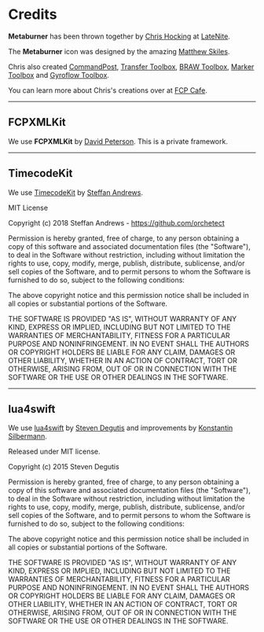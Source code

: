 # Credits

**Metaburner** has been thrown together by [Chris Hocking](https://github.com/latenitefilms) at [LateNite](https://latenitefilms.com).

The **Metaburner** icon was designed by the amazing [Matthew Skiles](http://matthewskiles.com).

Chris also created [CommandPost](https://commandpost.io), [Transfer Toolbox](https://transfertoolbox.io), [BRAW Toolbox](https://brawtoolbox.io), [Marker Toolbox](https://markertoolbox.io) and [Gyroflow Toolbox](https://gyroflowtoolbox.io).

You can learn more about Chris's creations over at [FCP Cafe](https://fcp.cafe/latenite/).

---

## FCPXMLKit

We use **FCPXMLKit** by [David Peterson](https://github.com/randomeizer/). This is a private framework.

---

## TimecodeKit

We use [TimecodeKit](https://github.com/orchetect/TimecodeKit) by [Steffan Andrews](https://github.com/orchetect).

MIT License

Copyright (c) 2018 Steffan Andrews - https://github.com/orchetect

Permission is hereby granted, free of charge, to any person obtaining a copy
of this software and associated documentation files (the "Software"), to deal
in the Software without restriction, including without limitation the rights
to use, copy, modify, merge, publish, distribute, sublicense, and/or sell
copies of the Software, and to permit persons to whom the Software is
furnished to do so, subject to the following conditions:

The above copyright notice and this permission notice shall be included in all
copies or substantial portions of the Software.

THE SOFTWARE IS PROVIDED "AS IS", WITHOUT WARRANTY OF ANY KIND, EXPRESS OR
IMPLIED, INCLUDING BUT NOT LIMITED TO THE WARRANTIES OF MERCHANTABILITY,
FITNESS FOR A PARTICULAR PURPOSE AND NONINFRINGEMENT. IN NO EVENT SHALL THE
AUTHORS OR COPYRIGHT HOLDERS BE LIABLE FOR ANY CLAIM, DAMAGES OR OTHER
LIABILITY, WHETHER IN AN ACTION OF CONTRACT, TORT OR OTHERWISE, ARISING FROM,
OUT OF OR IN CONNECTION WITH THE SOFTWARE OR THE USE OR OTHER DEALINGS IN THE
SOFTWARE.

---

## lua4swift

We use [lua4swift](https://github.com/kos-pomfort/lua4swift) by [Steven Degutis](https://github.com/SwiftyLua) and improvements by [Konstantin Silbermann](https://github.com/kos-pomfort).

Released under MIT license.

Copyright (c) 2015 Steven Degutis

Permission is hereby granted, free of charge, to any person obtaining a copy of this software and associated documentation files (the "Software"), to deal in the Software without restriction, including without limitation the rights to use, copy, modify, merge, publish, distribute, sublicense, and/or sell copies of the Software, and to permit persons to whom the Software is furnished to do so, subject to the following conditions:

The above copyright notice and this permission notice shall be included in all copies or substantial portions of the Software.

THE SOFTWARE IS PROVIDED "AS IS", WITHOUT WARRANTY OF ANY KIND, EXPRESS OR IMPLIED, INCLUDING BUT NOT LIMITED TO THE WARRANTIES OF MERCHANTABILITY, FITNESS FOR A PARTICULAR PURPOSE AND NONINFRINGEMENT. IN NO EVENT SHALL THE AUTHORS OR COPYRIGHT HOLDERS BE LIABLE FOR ANY CLAIM, DAMAGES OR OTHER LIABILITY, WHETHER IN AN ACTION OF CONTRACT, TORT OR OTHERWISE, ARISING FROM, OUT OF OR IN CONNECTION WITH THE SOFTWARE OR THE USE OR OTHER DEALINGS IN THE SOFTWARE.
